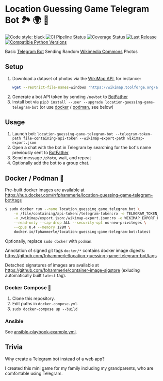 # Location Guessing Game Telegram Bot 🏞️ 🌍 📌

[![Code style: black](https://img.shields.io/badge/code%20style-black-000000.svg)](https://github.com/psf/black)
[![CI Pipeline Status](https://github.com/fphammerle/location-guessing-game-telegram-bot/workflows/tests/badge.svg)](https://github.com/fphammerle/location-guessing-game-telegram-bot/actions)
[![Coverage Status](https://coveralls.io/repos/github/fphammerle/location-guessing-game-telegram-bot/badge.svg?branch=master)](https://coveralls.io/github/fphammerle/location-guessing-game-telegram-bot?branch=master)
[![Last Release](https://img.shields.io/pypi/v/location-guessing-game-telegram-bot.svg)](https://pypi.org/project/location-guessing-game-telegram-bot/#history)
[![Compatible Python Versions](https://img.shields.io/pypi/pyversions/location-guessing-game-telegram-bot.svg)](https://pypi.org/project/location-guessing-game-telegram-bot/)

Basic [Telegram Bot](https://telegram.org/) Sending Random [Wikimedia Commons](https://commons.wikimedia.org) Photos

## Setup

1. Download a dataset of photos via the [WikiMap API](https://de.wikipedia.org/wiki/Benutzer:DB111/Tools#WikiMap), for instance:
   ```sh
   wget --restrict-file-names=windows 'https://wikimap.toolforge.org/api.php?cat=Images_with_annotations&lang=de&year=2010-2015&region=49|9|46|18'
   ```
2. Generate a bot API token by sending `/newbot` to [BotFather](https://telegram.me/botfather)
3. Install bot via `pip3 install --user --upgrade location-guessing-game-telegram-bot`
   (or use [docker](https://docker.io) / [podman](https://podman.io), see below)

## Usage

1. Launch bot: `location-guessing-game-telegram-bot --telegram-token-path file-containing-api-token --wikimap-export-path wikimap-export.json`
2. Open a chat with the bot in Telegram by searching for the bot's name
   previously sent to [BotFather](https://telegram.me/botfather)
3. Send message `/photo`, wait, and repeat
4. Optionally add the bot to a group chat.

## Docker / Podman 🐳

Pre-built docker images are available at https://hub.docker.com/r/fphammerle/location-guessing-game-telegram-bot/tags

```sh
$ sudo docker run --name location_guessing_game_telegram_bot \
    -v /file/containing/api-token:/telegram-token:ro -e TELEGRAM_TOKEN_PATH=/telegram-token \
    -v /wikimap/export.json:/wikimap-export.json:ro -e WIKIMAP_EXPORT_PATH=/wikimap-export.json \
    --read-only --cap-drop ALL --security-opt no-new-privileges \
    --cpus 0.4 --memory 128M \
    docker.io/fphammerle/location-guessing-game-telegram-bot:latest
```

Optionally, replace `sudo docker` with `podman`.

Annotation of signed git tags `docker/*` contains docker image digests: https://github.com/fphammerle/location-guessing-game-telegram-bot/tags

Detached signatures of images are available at https://github.com/fphammerle/container-image-sigstore
(exluding automatically built `latest` tag).

### Docker Compose 🐙

1. Clone this repository.
2. Edit paths in `docker-compose.yml`.
3. `sudo docker-compose up --build`

### Ansible

See [ansible-playbook-example.yml](https://github.com/fphammerle/location-guessing-game-telegram-bot/blob/master/ansible-playbook-example.yml).

## Trivia

Why create a Telegram bot instead of a web app?

I created this mini game for my family including my grandparents, who are comfortable using Telegram.
